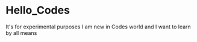 # Hello_Codes
It's for experimental purposes
I am new in Codes world and I want to learn by all means
